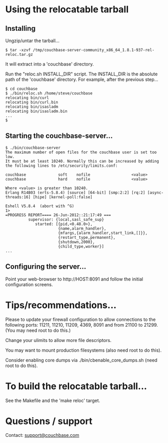 # Using the relocatable tarball

## Installing

Ungzip/untar the tarball...

    $ tar -xzvf /tmp/couchbase-server-community_x86_64_1.8.1-937-rel-reloc.tar.gz

It will extract into a 'couchbase' directory.

Run the "reloc.sh INSTALL_DIR" script.  The INSTALL_DIR is the
absolute path of the 'couchbase' directory.  For example, after the
previous step...

    $ cd couchbase
    $ ./bin/reloc.sh /home/steve/couchbase
    relocating bin/curl
    relocating bin/curl.bin
    relocating bin/isasladm
    relocating bin/isasladm.bin
    ...
    $

## Starting the couchbase-server...

    $ ./bin/couchbase-server
    The maximum number of open files for the couchbase user is set too low.
    It must be at least 10240. Normally this can be increased by adding
    the following lines to /etc/security/limits.conf:
    
    couchbase              soft    nofile                  <value>
    couchbase              hard    nofile                  <value>
    
    Where <value> is greater than 10240.
    Erlang R14B03 (erts-5.8.4) [source] [64-bit] [smp:2:2] [rq:2] [async-threads:16] [hipe] [kernel-poll:false]
    
    Eshell V5.8.4  (abort with ^G)
    1>
    =PROGRESS REPORT==== 26-Jun-2012::21:17:49 ===
              supervisor: {local,sasl_safe_sup}
                 started: [{pid,<0.48.0>},
                           {name,alarm_handler},
                           {mfargs,{alarm_handler,start_link,[]}},
                           {restart_type,permanent},
                           {shutdown,2000},
                           {child_type,worker}]
    ...

## Configuring the server...

Point your web-browser to http://HOST:8091 and follow the initial
configuration screens.

# Tips/recommendations...

Please to update your firewall configuration to allow connections to
the following ports: 11211, 11210, 11209, 4369, 8091 and from 21100 to
21299.  (You may need root to do this.)

Change your ulimits to allow more file descriptors.

You may want to mount production filesystems (also need root to do
this).

Consider enabling core dumps via ./bin/cbenable_core_dumps.sh (need
root to do this).

# To build the relocatable tarball...

See the Makefile and the 'make reloc' target.

# Questions / support

Contact: support@couchbase.com
